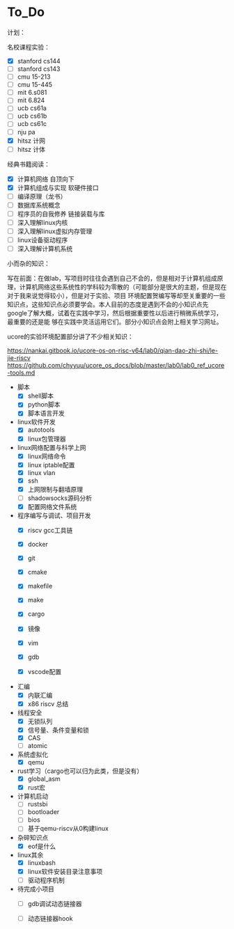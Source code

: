 # To_Do
计划：

名校课程实验：

- [x] stanford cs144
- [ ] stanford cs143
- [ ] cmu 15-213
- [ ] cmu 15-445
- [ ] mit 6.s081
- [ ] mit 6.824
- [ ] ucb cs61a
- [ ] ucb cs61b
- [ ] ucb cs61c
- [ ] nju pa
- [x] hitsz 计网
- [ ] hitsz 计体

经典书籍阅读：

- [x] 计算机网络 自顶向下
- [x] 计算机组成与实现 软硬件接口
- [ ] 编译原理（龙书）
- [ ] 数据库系统概念
- [ ] 程序员的自我修养 链接装载与库
- [ ] 深入理解linux内核
- [ ] 深入理解linux虚拟内存管理
- [ ] linux设备驱动程序
- [ ] 深入理解计算机系统

小而杂的知识：

写在前面：在做lab，写项目时往往会遇到自己不会的，但是相对于计算机组成原理，计算机网络这些系统性的学科较为零散的（可能部分是很大的主题，但是现在对于我来说觉得较小），但是对于实验、项目
环境配置贺编写等却至关重要的一些知识点，这些知识点必须要学会。本人目前的态度是遇到不会的小知识点先google了解大概，试着在实践中学习，然后根据重要性以后进行稍微系统学习，最重要的还是能
够在实践中灵活运用它们。部分小知识点会附上相关学习网址。

ucore的实验环境配置部分讲了不少相关知识：


https://nankai.gitbook.io/ucore-os-on-risc-v64/lab0/qian-dao-zhi-shi/le-jie-riscv
https://github.com/chyyuu/ucore_os_docs/blob/master/lab0/lab0_ref_ucore-tools.md



+ 脚本
   - [x] shell脚本
   - [x] python脚本
   - [x] 脚本语言开发
 
 + linux软件开发
   - [x] autotools   
   - [x] linux包管理器 
 
 + linux网络配置与科学上网
   - [x] linux网络命令
   - [x] linux iptable配置
   - [x] linux vlan
   - [x] ssh
   - [x] 上网限制与翻墙原理
   - [ ] shadowsocks源码分析
   - [x] 配置网络文件系统
  
 + 程序编写与调试、项目开发
   - [x] riscv gcc工具链
   - [x] docker
   - [x] git
   - [x] cmake 
   - [x] makefile  
   - [x] make
   - [x] cargo
   - [x] 镜像
   - [x] vim
   - [x] gdb
   - [x] vscode配置
   

 + 汇编
   - [x] 内联汇编
   - [x] x86 riscv 总结

 + 线程安全
   - [x] 无锁队列
   - [x] 信号量、条件变量和锁
   - [x] CAS
   - [ ] atomic
  
 + 系统虚拟化
   - [x] qemu
 
 + rust学习（cargo也可以归为此类，但是没有）
   - [x] global_asm
   - [x] rust宏
 
 + 计算机启动
   - [ ] rustsbi
   - [ ] bootloader
   - [ ] bios
   - [ ] 基于qemu-riscv从0构建linux

 + 杂碎知识点
   - [x] eof是什么
 
 + linux其余
   - [x] linuxbash
   - [x] linux软件安装目录注意事项 
   - [ ] 驱动程序机制
 
 + 待完成小项目
   - [ ] gdb调试动态链接器
   - [ ] 动态链接器hook



















